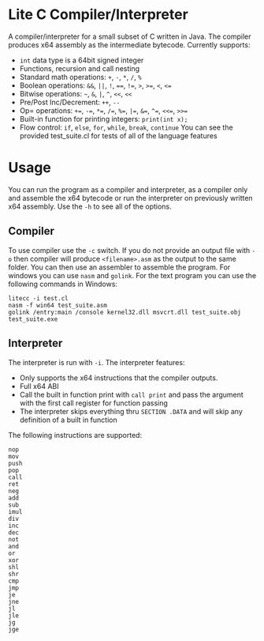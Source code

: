 # Lite C Compiler/Interpreter
A compiler/interpreter for a small subset of C written in Java. The compiler produces x64 assembly as the intermediate bytecode.
Currently supports:
* `int` data type is a 64bit signed integer
* Functions, recursion and call nesting
* Standard math operations: `+`, `-`, `*`, `/`, `%`
* Boolean operations: `&&`, `||`, `!`, `==`, `!=`, `>`, `>=`, `<`, `<=`
* Bitwise operations: `~`, `&`, `|`, `^`, `<<`, `<<`
* Pre/Post Inc/Decrement: `++`, `--` 
* Op= operations: `+=`, `-=`, `*=`, `/=`, `%=`, `|=`, `&=`, `^=`, `<<=`, `>>=`
* Built-in function for printing integers: `print(int x);`
* Flow control: `if`, `else`, `for`, `while`, `break`, `continue`
You can see the provided test_suite.cl for tests of all of the language features

# Usage
You can run the program as a compiler and interpreter, as a compiler only and assemble the x64 bytecode or run the interpreter on previously written x64 assembly. Use the `-h` to see all of the options.

## Compiler
To use compiler use the `-c` switch. If you do not provide an output file with `-o` then compiler will produce `<filename>.asm` as the output to the same folder. You can then use an assembler to assemble the program. For windows you can use `nasm` and `golink`. For the text program you can use the following commands in Windows:
```
litecc -i test.cl
nasm -f win64 test_suite.asm
golink /entry:main /console kernel32.dll msvcrt.dll test_suite.obj
test_suite.exe
```

## Interpreter
The interpreter is run with `-i`. The interpreter features:
* Only supports the x64 instructions that the compiler outputs. 
* Full x64 ABI
* Call the built in function print with `call print` and pass the argument with the first call register for function passing
* The interpreter skips everything thru `SECTION .DATA` and will skip any definition of a built in function

The following instructions are supported:
```
nop
mov
push
pop
call
ret
neg
add
sub
imul
div
inc
dec
not
and
or
xor
shl
shr
cmp
jmp
je
jne
jl
jle
jg
jge
```

